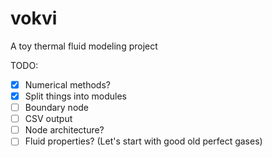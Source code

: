 # vokvi
A toy thermal fluid modeling project

TODO:

- [x] Numerical methods?
- [x] Split things into modules
- [ ] Boundary node
- [ ] CSV output
- [ ] Node architecture?
- [ ] Fluid properties? (Let's start with good old perfect gases)
